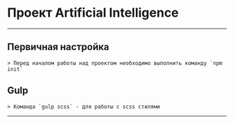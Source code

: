 # Проект Artificial Intelligence #
***
## Первичная настройка ##
```
> Перед началом работы над проектом необходимо выполнить команду `npm init`
```
## Gulp ##
```
> Команда `gulp scss` - для работы с scss стилями
```
---
